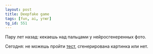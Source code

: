 ```yaml
---
layout: post
title: Deepfake game
tags: [fun, ai, утюг]
tg_id: 551
---
```

Пару лет назад: кекаешь над пальцами у нейросгенеренных фото.

Сегодня: не можешь пройти [тест](https://leonfurze.com/deepfake-game/), сгенерирована картинка или нет.

